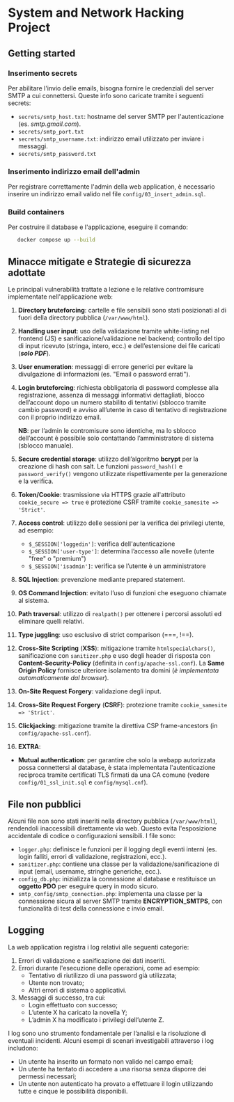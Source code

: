 # System and Network Hacking Project

## Getting started
### Inserimento secrets
Per abilitare l'invio delle emails, bisogna fornire le credenziali del server SMTP a cui connettersi. Queste info sono caricate tramite i seguenti secrets:
- `secrets/smtp_host.txt`: hostname del server SMTP per l'autenticazione (es. *smtp.gmail.com*).
- `secrets/smtp_port.txt`
- `secrets/smtp_username.txt`: indirizzo email utilizzato per inviare i messaggi.
- `secrets/smtp_password.txt`

### Inserimento indirizzo email dell'admin
Per registrare correttamente l'admin della web application, è necessario inserire un indirizzo email valido nel file `config/03_insert_admin.sql`.

### Build containers
Per costruire il database e l'applicazione, eseguire il comando:
```bash
   docker compose up --build
```

## Minacce mitigate e Strategie di sicurezza adottate
Le principali vulnerabilità trattate a lezione e le relative contromisure implementate nell'applicazione web:
1. **Directory bruteforcing**: cartelle e file sensibili sono stati posizionati al di fuori della directory pubblica (`/var/www/html`).
2. **Handling user input**: uso della validazione tramite white-listing nel frontend (JS) e sanificazione/validazione nel backend; controllo del tipo di input ricevuto (stringa, intero, ecc.) e dell’estensione dei file caricati (***solo PDF***).
3. **User enumeration**: messaggi di errore generici per evitare la divulgazione di informazioni (es. "Email o password errati").
4. **Login bruteforcing**: richiesta obbligatoria di password complesse alla registrazione, assenza di messaggi informativi dettagliati, blocco dell’account dopo un numero stabilito di tentativi (sblocco tramite cambio password) e avviso all’utente in caso di tentativo di registrazione con il proprio indirizzo email.

   **NB**: per l’admin le contromisure sono identiche, ma lo sblocco dell’account è possibile solo contattando l’amministratore di sistema (sblocco manuale).
5. **Secure credential storage**: utilizzo dell’algoritmo **bcrypt** per la creazione di hash con salt. Le funzioni `password_hash()` e `password_verify()` vengono utilizzate rispettivamente per la generazione e la verifica.
6. **Token/Cookie**: trasmissione via HTTPS grazie all'attributo `cookie_secure => true` e protezione CSRF tramite `cookie_samesite => 'Strict'`.
7. **Access control**: utilizzo delle sessioni per la verifica dei privilegi utente, ad esempio:
   - `$_SESSION['loggedin']`: verifica dell'autenticazione
   - `$_SESSION['user-type']`: determina l’accesso alle novelle (utente "free" o "premium")
   - `$_SESSION['isadmin']`: verifica se l’utente è un amministratore
8. **SQL Injection**: prevenzione mediante prepared statement.
9. **OS Command Injection**: evitato l’uso di funzioni che eseguono chiamate al sistema.
10. **Path traversal**: utilizzo di `realpath()` per ottenere i percorsi assoluti ed eliminare quelli relativi.
11. **Type juggling**: uso esclusivo di strict comparison (===, !==).
12. **Cross-Site Scripting** (**XSS**): mitigazione tramite `htmlspecialchars()`, sanificazione con `sanitizer.php` e uso degli header di risposta con **Content-Security-Policy** (definita in `config/apache-ssl.conf`). La **Same Origin Policy** fornisce ulteriore isolamento tra domini (*è implementata automaticamente dal browser*).
13. **On-Site Request Forgery**: validazione degli input.
14. **Cross-Site Request Forgery** (**CSRF**): protezione tramite `cookie_samesite => 'Strict'`.
15. **Clickjacking**: mitigazione tramite la direttiva CSP frame-ancestors (in `config/apache-ssl.conf`).
16. **EXTRA**:
   - **Mutual authentication**: per garantire che solo la webapp autorizzata possa connettersi al database, è stata implementata l'autenticazione reciproca tramite certificati TLS firmati da una CA comune (vedere `config/01_ssl_init.sql` e `config/mysql.cnf`).

## File non pubblici
Alcuni file non sono stati inseriti nella directory pubblica (`/var/www/html`), rendendoli inaccessibili direttamente via web. Questo evita l'esposizione accidentale di codice o configurazioni sensibili. I file sono:
- `logger.php`: definisce le funzioni per il logging degli eventi interni (es. login falliti, errori di validazione, registrazioni, ecc.).
- `sanitizer.php`: contiene una classe per la validazione/sanificazione di input (email, username, stringhe generiche, ecc.).
- `config_db.php`: inizializza la connessione al database e restituisce un **oggetto PDO** per eseguire query in modo sicuro.
- `smtp_config/smtp_connection.php`: implementa una classe per la connessione sicura al server SMTP tramite **ENCRYPTION_SMTPS**, con funzionalità di test della connessione e invio email.

## Logging
La web application registra i log relativi alle seguenti categorie:
1. Errori di validazione e sanificazione dei dati inseriti.
2. Errori durante l'esecuzione delle operazioni, come ad esempio:
   - Tentativo di riutilizzo di una password già utilizzata;
   - Utente non trovato;
   - Altri errori di sistema o applicativi.
3. Messaggi di successo, tra cui:
   - Login effettuato con successo;
   - L’utente X ha caricato la novella Y;
   - L’admin X ha modificato i privilegi dell’utente Z.

I log sono uno strumento fondamentale per l’analisi e la risoluzione di eventuali incidenti. Alcuni esempi di scenari investigabili attraverso i log includono:
- Un utente ha inserito un formato non valido nel campo email;
- Un utente ha tentato di accedere a una risorsa senza disporre dei permessi necessari;
- Un utente non autenticato ha provato a effettuare il login utilizzando tutte e cinque le possibilità disponibili.
